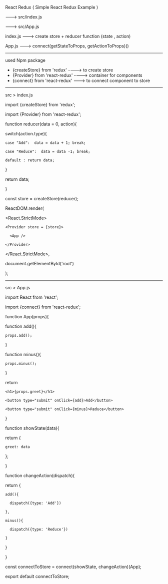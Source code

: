React Redux ( Simple React Redux Example )

---> src/index.js 

---> src/App.js



index.js ---> create store + reducer function (state , action)

App.js ---> connect(getStateToProps, getActionToProps)()

*******************************

used Npm package 
- {createStore} from 'redux' ----> to create store
- {Provider} from 'react-redux' ----> container for components
- {connect} from 'react-redux' ---> to connect component to store

********************************

src > index.js

import {createStore} from 'redux';

import {Provider} from 'react-redux';

function reducer(data = 0, action){

  switch(action.type){
  
    case "Add":  data = data + 1; break;
    
    case "Reduce":  data = data -1; break;
    
    default : return data;
    
  }
  
  return data;
  
}

const store = createStore(reducer);

ReactDOM.render(

  <React.StrictMode>
  
    <Provider store = {store}>
    
      <App />
      
    </Provider>
    
  </React.StrictMode>,
  
  document.getElementById('root')
  
);

********************************

src > App.js

import React from 'react';

import {connect} from 'react-redux';

function App(props){

  function add(){
  
    props.add();
  }

  function minus(){
  
    props.minus();
    
  }

  return <div>
  
    <h1>{props.greet}</h1>
    
    <button type="submit" onClick={add}>Add</button>
    
    <button type="submit" onClick={minus}>Reduce</button>
    
  </div>
  
}


function showState(data){

  return {
  
    greet: data
    
  };
  
}

function changeAction(dispatch){

  return {
  
    add(){
    
      dispatch({type: 'Add'})
      
    },
    
    minus(){
    
      dispatch({type: 'Reduce'})
      
    }
    
  }
  
}

const connectToStore = connect(showState, changeAction)(App);

export default connectToStore;


